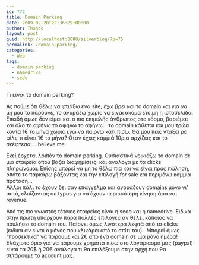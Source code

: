 ```yaml
---
id: 772
title: Domain Parking
date: 2009-02-20T22:36:29+00:00
author: Thanos
layout: post
guid: http://localhost:8888/silverblog/?p=75
permalink: /domain-parking/
categories:
  - Web
tags:
  - domain parking
  - namedrive
  - sedo
---
```

Τι είναι το domain parking?

Ας πούμε ότι θέλω να φτιάξω ένα site, έχω βρει και το domain και για να μη μου το πάρουνε, το αγοράζω χωρίς να είναι ακόμα έτοιμη η ιστοσελίδα. Επειδή όμως δεν είμαι και ο πιο επιμελής άνθρωπος στο κόσμο, βαριέμαι και όλο το αφήνω το αφήνω το αφήνω… το domain κάθεται και μου τρώει κοντά 1€ το μήνα χωρίς εγώ να παίρνω κάτι πίσω. Θα μου πεις ντάξει ρε φίλε τι είναι 1€ το μήνα? Οταν έχεις καμμιά 10ρια αρχίζεις και το σκέφτεσαι… believe me.

Εκεί έρχεται λοιπόν το domain parking. Ουσιαστικά νοικιάζω το domain σε μια εταιρεία οπου βάζει διαφημίσεις  και ανάλογα με τα clicks πληρώνομαι. Επίσης μπορεί να μη το θέλω πια και να είναι προς πώληση, οπότε το παρκάρω βάζοντας και την επιλογή for sale και περιμένω καμμιά πρόταση…  
Αλλοι πάλι το έχουν δει σαν επαγγελμα και αγοράζουν domains μόνο γι’ αυτό, ελπίζοντας σε typos για να έχουν περισσότερη κίνηση άρα και revenue.

Από τις πιο γνωστές τέτοιες εταιρείες είναι η sedo και η namedrive. Ειδικά στην πρώτη υπάρχουν πάρα πολλές επιλογές αν θέλει κάποιος να πουλήσει το domain του. Παίρνει όμως λιγότερα λεφτά από τα clicks (ειδικά αν είναι ο μόνος που κλικάρει από το σπίτι του).  Μπορεί όμως “προσεκτικά” να πάρουμε και 2€ από ένα domain σε μία μόνο ημέρα!  
Ελάχιστο όριο για να πάρουμε χρήματα πίσω στο λογαριασμό μας (paypal) είναι τα 20$ ή 20€ ανάλογα τι θα επιλέξουμε στην αρχή που θα σετάρουμε το account μας.